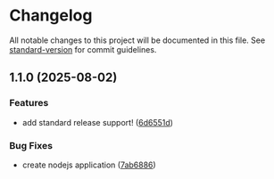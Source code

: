 # Changelog

All notable changes to this project will be documented in this file. See [standard-version](https://github.com/conventional-changelog/standard-version) for commit guidelines.

## 1.1.0 (2025-08-02)


### Features

* add standard release support! ([6d6551d](https://github.com-aia-a/aia-a/auto-changelog/commit/6d6551df6ceb25917f150050a4a240a118cee499))


### Bug Fixes

* create nodejs application ([7ab6886](https://github.com-aia-a/aia-a/auto-changelog/commit/7ab68864f14d457b44316f816d1400b43caaa7eb))

